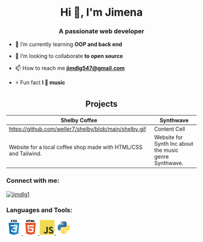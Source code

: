 <h1 align="center">Hi 👋, I'm Jimena</h1>
<h3 align="center">A passionate web developer</h3>

- 🌱 I’m currently learning **OOP and back end**

- 👯 I’m looking to collaborate **to open source**

- 📫 How to reach me **jimdlg547@gmail.com**

- ⚡ Fun fact **I 💙 music**

<h2 align="center">Projects</h2>


| Shelby Coffee  | Synthwave |
| ------------- | ------------- |
| https://github.com/weller7/shelby/blob/main/shelby.gif  | Content Cell  |
| Website for a local coffee shop made with HTML/CSS and Tailwind. | Website for Synth Inc about the music genre Synthwave.  |

<h3 align="left">Connect with me:</h3>
<p align="left">
<a href="https://twitter.com/jimdlg1" target="blank"><img align="center" src="https://raw.githubusercontent.com/rahuldkjain/github-profile-readme-generator/master/src/images/icons/Social/twitter.svg" alt="jimdlg1" height="30" width="40" /></a>
</p>

<h3 align="left">Languages and Tools:</h3>
<p align="left"> <a href="https://www.w3schools.com/css/" target="_blank" rel="noreferrer"> <img src="https://raw.githubusercontent.com/devicons/devicon/master/icons/css3/css3-original-wordmark.svg" alt="css3" width="40" height="40"/> </a> <a href="https://www.w3.org/html/" target="_blank" rel="noreferrer"> <img src="https://raw.githubusercontent.com/devicons/devicon/master/icons/html5/html5-original-wordmark.svg" alt="html5" width="40" height="40"/> </a> <a href="https://developer.mozilla.org/en-US/docs/Web/JavaScript" target="_blank" rel="noreferrer"> <img src="https://raw.githubusercontent.com/devicons/devicon/master/icons/javascript/javascript-original.svg" alt="javascript" width="40" height="40"/> </a> <a href="https://www.python.org" target="_blank" rel="noreferrer"> <img src="https://raw.githubusercontent.com/devicons/devicon/master/icons/python/python-original.svg" alt="python" width="40" height="40"/> </a> </p>

